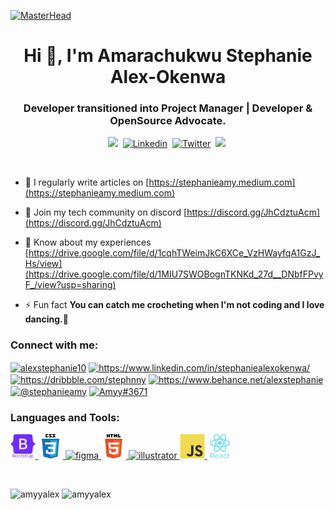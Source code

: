 [![MasterHead](https://chkskills.com/wp-content/uploads/2020/04/banner-bg.gif)](https://rishavchanda.io)
<h1 align="center">Hi 👋, I'm Amarachukwu Stephanie Alex-Okenwa</h1>
<h3 align="center">Developer transitioned into Project Manager | Developer & OpenSource Advocate.</h3>

<p align="center">
<a href="https://amyyalex.vzy.io/"><img src="https://img.shields.io/badge/PORTFOLIO-CC6699?style=for-the-badge&logoColor=white alt="Portfolio" /></a>&nbsp;
<a href="https://www.linkedin.com/in/stephaniealexokenwa/"><img src="https://img.shields.io/badge/-linkedin-yellowgreen?style=for-the-badge&logo=linkedin&logoColor=white" alt="Linkedin" /></a>&nbsp;
<a href="https://twitter.com/alexstephanie10"><img src="https://img.shields.io/badge/Twitter-1DA1F2?style=for-the-badge&logo=twitter&logoColor=white" alt="Twitter" /></a>&nbsp;
<a href="https://dribbble.com/stephnny"><img src="https://img.shields.io/badge/-dribbble-blueviolet?style=for-the-badge&logo=dribbble&logoColor=white alt="Dribbble" /></a>&nbsp;
</p>
<br />


- 📝 I regularly write articles on [https://stephanieamy.medium.com](https://stephanieamy.medium.com)
  
- :busts_in_silhouette: Join my tech community on discord [https://discord.gg/JhCdztuAcm](https://discord.gg/JhCdztuAcm)

- 📄 Know about my experiences [https://drive.google.com/file/d/1cqhTWeimJkC6XCe_VzHWayfqA1GzJ_Hs/view](https://drive.google.com/file/d/1MIU7SWOBognTKNKd_27d__DNbfFPvyF_/view?usp=sharing)

- ⚡ Fun fact **You can catch me crocheting when I'm not coding and I love dancing.💃**

<h3 align="left">Connect with me:</h3>
<p align="left">
<a href="https://twitter.com/alexstephanie10" target="blank"><img align="center" src="https://raw.githubusercontent.com/rahuldkjain/github-profile-readme-generator/master/src/images/icons/Social/twitter.svg" alt="alexstephanie10" height="30" width="40" /></a>
<a href="https://linkedin.com/in/https://www.linkedin.com/in/stephaniealexokenwa/" target="blank"><img align="center" src="https://raw.githubusercontent.com/rahuldkjain/github-profile-readme-generator/master/src/images/icons/Social/linked-in-alt.svg" alt="https://www.linkedin.com/in/stephaniealexokenwa/" height="30" width="40" /></a>
<a href="https://dribbble.com/https://dribbble.com/stephnny" target="blank"><img align="center" src="https://raw.githubusercontent.com/rahuldkjain/github-profile-readme-generator/master/src/images/icons/Social/dribbble.svg" alt="https://dribbble.com/stephnny" height="30" width="40" /></a>
<a href="https://www.behance.net/https://www.behance.net/alexstephanie" target="blank"><img align="center" src="https://raw.githubusercontent.com/rahuldkjain/github-profile-readme-generator/master/src/images/icons/Social/behance.svg" alt="https://www.behance.net/alexstephanie" height="30" width="40" /></a>
<a href="https://medium.com/@stephanieamy" target="blank"><img align="center" src="https://raw.githubusercontent.com/rahuldkjain/github-profile-readme-generator/master/src/images/icons/Social/medium.svg" alt="@stephanieamy" height="30" width="40" /></a>
<a href="https://discord.gg/Amyy#3671" target="blank"><img align="center" src="https://raw.githubusercontent.com/rahuldkjain/github-profile-readme-generator/master/src/images/icons/Social/discord.svg" alt="Amyy#3671" height="30" width="40" /></a>
</p>

<h3 align="left">Languages and Tools:</h3>
<p align="left"> <a href="https://getbootstrap.com" target="_blank" rel="noreferrer"> <img src="https://raw.githubusercontent.com/devicons/devicon/master/icons/bootstrap/bootstrap-plain-wordmark.svg" alt="bootstrap" width="40" height="40"/> </a> <a href="https://www.w3schools.com/css/" target="_blank" rel="noreferrer"> <img src="https://raw.githubusercontent.com/devicons/devicon/master/icons/css3/css3-original-wordmark.svg" alt="css3" width="40" height="40"/> </a> <a href="https://www.figma.com/" target="_blank" rel="noreferrer"> <img src="https://www.vectorlogo.zone/logos/figma/figma-icon.svg" alt="figma" width="40" height="40"/> </a> <a href="https://www.w3.org/html/" target="_blank" rel="noreferrer"> <img src="https://raw.githubusercontent.com/devicons/devicon/master/icons/html5/html5-original-wordmark.svg" alt="html5" width="40" height="40"/> </a> <a href="https://www.adobe.com/in/products/illustrator.html" target="_blank" rel="noreferrer"> <img src="https://www.vectorlogo.zone/logos/adobe_illustrator/adobe_illustrator-icon.svg" alt="illustrator" width="40" height="40"/> </a> <a href="https://developer.mozilla.org/en-US/docs/Web/JavaScript" target="_blank" rel="noreferrer"> <img src="https://raw.githubusercontent.com/devicons/devicon/master/icons/javascript/javascript-original.svg" alt="javascript" width="40" height="40"/> </a> <a href="https://reactjs.org/" target="_blank" rel="noreferrer"> <img src="https://raw.githubusercontent.com/devicons/devicon/master/icons/react/react-original-wordmark.svg" alt="react" width="40" height="40"/> </a> </p>

<br/>
<p align="left">
<img src="https://github-readme-stats.vercel.app/api/top-langs?username=amyyalex&show_icons=true&locale=en&layout=compact" alt="amyyalex" width="410" />
<img src="https://github-readme-stats.vercel.app/api?username=amyyalex&show_icons=true&locale=en" alt="amyyalex" width="410"/>
</p>


